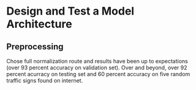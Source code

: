 # Design and Test a Model Architecture
## Preprocessing
Chose full normalization route and results have been up to expectations (over 93 percent accuracy on validation set). Over and beyond, over 92 percent acurracy on testing set and 60 percent accuracy on five random traffic signs found on internet.


